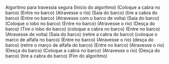 Algorítmo para travessia segura
(Início do algorítmo)
(Coloque a cabra no barco)
(Entre no barco)
(Atravesse o rio)
(Saia do barco)
(tire a cabra do barco)
(Entre no barco)
(Atravesse com o barco de volta)
(Saia do barco)
(Coloque o lobo no barco)
(Entre no barco)
(Atravesse o rio)
(Desça do barco)
(Tire o lobo do barco)
(coloque a cabra no barco)
(Entre no barco)
(Atravesse de volta)
(Saia do barco)
(retire a cabra do barco)
(coloque o marco de alfafa no barco)
(Entre no barco)
(Atravesse o rio)
(desça do barco)
(retire o março de alfafa do barco)
(Entre no barco)
(Atravesse o rio)
(Desça do barco)
(Coloque a cabra no barco)
(Atravesse o rio)
(Desça do barco)
(tire a cabra do barco)
(Fim do algorítmo)